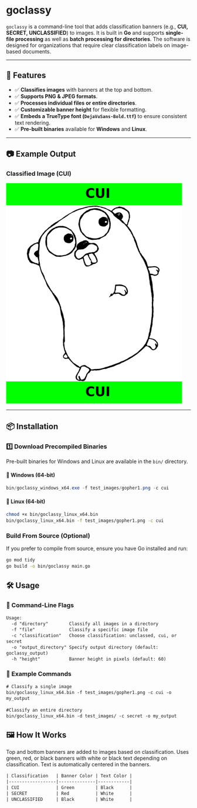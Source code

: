 # goclassy

`goclassy` is a command-line tool that adds classification banners (e.g., **CUI, SECRET, UNCLASSIFIED**) to images. It is built in **Go** and supports **single-file processing** as well as **batch processing for directories**. The software is designed for organizations that require clear classification labels on image-based documents.

---

## **🚀 Features**
- ✅ **Classifies images** with banners at the top and bottom.
- ✅ **Supports PNG & JPEG formats**.
- ✅ **Processes individual files or entire directories**.
- ✅ **Customizable banner height** for flexible formatting.
- ✅ **Embeds a TrueType font (`DejaVuSans-Bold.ttf`)** to ensure consistent text rendering.
- ✅ **Pre-built binaries** available for **Windows** and **Linux**.

---

## 📷 Example Output
### **Classified Image (CUI)**
![Classified Image](goclassy_output/gopher2.png)

---

## **📦 Installation**
### **1️⃣ Download Precompiled Binaries**
Pre-built binaries for Windows and Linux are available in the `bin/` directory.

#### **📌 Windows (64-bit)**
```powershell
bin/goclassy_windows_x64.exe -f test_images/gopher1.png -c cui
```

#### **📌 Linux (64-bit)**
```bash
chmod +x bin/goclassy_linux_x64.bin
bin/goclassy_linux_x64.bin -f test_images/gopher1.png -c cui
```

### **Build From Source (Optional)**
If you prefer to compile from source, ensure you have Go installed and run:

```bash
go mod tidy
go build -o bin/goclassy main.go
```

## **🛠️ Usage**
### **📌 Command-Line Flags**
```
Usage:
  -d "directory"        Classify all images in a directory
  -f "file"             Classify a specific image file
  -c "classification"   Choose classification: unclassed, cui, or secret
  -o "output_directory" Specify output directory (default: goclassy_output)
  -h "height"           Banner height in pixels (default: 60)
```

### **📌 Example Commands**
```
# Classify a single image
bin/goclassy_linux_x64.bin -f test_images/gopher1.png -c cui -o my_output

#Classify an entire directory
bin/goclassy_linux_x64.bin -d test_images/ -c secret -o my_output
```

## **🖼️ How It Works**
Top and bottom banners are added to images based on classification.
Uses green, red, or black banners with white or black text depending on classification.
Text is automatically centered in the banners.

```
| Classification   | Banner Color | Text Color |
|------------------|--------------|------------|
| CUI              | Green        | Black      |
| SECRET           | Red          | White      |
| UNCLASSIFIED     | Black        | White      |
```
